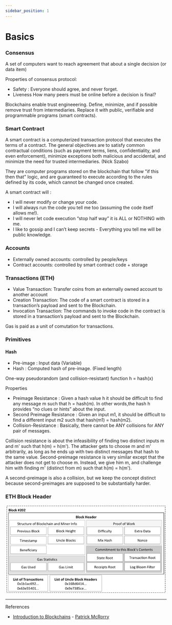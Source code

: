 ```yaml
---
sidebar_position: 1
---
```


# Basics

### Consensus    
A set of computers want to reach agreement that about a single decision (or data item)

Properties of consensus protocol:
- Safety : Everyone should agree, and never forget.
- Liveness How many peers must be online before a decision is final?
   
Blockchains enable trust engineeering. Define, minimize, and if possible remove trust from intermediaries.
Replace it with public, verifiable and programmable programs (smart contracts).

### Smart Contract

A smart contract is a computerized transaction protocol that executes the terms of a contract. 
The general objectives are to satisfy common contractual conditions (such as payment terms, liens, confidentiality, 
and even enforcement), minimize exceptions both malicious and accidental, and minimize the need 
for trusted intermediaries. (Nick Szabo)

They are computer programs stored on the blockchain that follow "if this then that" logic, and are guaranteed to 
execute according to the rules defined by its code, which cannot be changed once created.

A smart contract will : 
- I will never modify or change your code.
- I will always run the code you tell me too (assuming the code itself allows me!).
- I will never let code execution “stop half way” it is ALL or NOTHING with me.
- I like to gossip and I can’t keep secrets - Everything you tell me will be public knowledge.

### Accounts
- Externally owned accounts: controlled by people/keys
- Contract accounts: controlled by smart contract code + storage

### Transactions (ETH)

- Value Transaction: Transfer coins from an externally owned account to another account
- Creation Transaction: The code of a smart contract is stored in a transaction’s payload and sent to the Blockchain.
- Invocation Transaction: The commands to invoke code in the contract is stored in a transaction’s payload and sent to the Blockchain.

Gas is paid as a unit of comutation for transactions.

### Primitives

#### Hash 
- Pre-image : Input data (Variable)
- Hash : Computed hash of pre-image. (Fixed length)

One-way pseudorandom (and collision-resistant) function h = hash(x)

Properties
- Preimage Resistance : Given a hash value h it should be difficult to find any message m such that h = hash(m).
In other words,the hash h provides “no clues or hints” about the input.
- Second Preimage Resistance : Given an input m1, it should be difficult to find a different input m2 such 
that hash(m1) = hash(m2).
- Collision-Resistance : Basically, there cannot be ANY collisions for ANY pair of messages.

Collision resistance is about the infeasibility of finding two distinct inputs m and m' such that h(m) = h(m'). 
The attacker gets to choose m and m' arbitrarily, as long as he ends up with two distinct messages that hash to the same value.
Second-preimage resistance is very similar except that the attacker does not get to choose m. 
Instead, we give him m, and challenge him with finding m' (distinct from m) such that h(m) = h(m').

A second-preimage is also a collision, but we keep the concept distinct because second-preimages are supposed to be 
substantially harder.

### ETH Block Header
![ETH Block Header](../../static/img/docs/eth_block_header.png)


--- 
References
-  [Introduction to Blockchains](https://pisa.watch/) - [Patrick McRorry](https://twitter.com/stonecoldpat0)